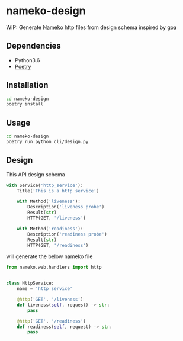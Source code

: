# nameko-design

WIP: Generate [Nameko](https://www.nameko.io/) http files from design schema inspired by [goa](https://goa.design/)

## Dependencies

- Python3.6
- [Poetry](https://github.com/sdispater/poetry)

## Installation

```bash
cd nameko-design
poetry install
```

## Usage

```bash
cd nameko-design
poetry run python cli/design.py
```

## Design

This API design schema

```python
with Service('http_service'):
    Title('This is a http service')

    with Method('liveness'):
        Description('liveness probe')
        Result(str)
        HTTP(GET, '/liveness')

    with Method('readiness'):
        Description('readiness probe')
        Result(str)
        HTTP(GET, '/readiness')
```

will generate the below nameko file

```python
from nameko.web.handlers import http


class HttpService:
    name = 'http service'

    @http('GET', '/liveness')
    def liveness(self, request) -> str:
        pass

    @http('GET', '/readiness')
    def readiness(self, request) -> str:
        pass
```
